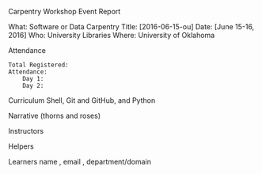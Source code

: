 Carpentry Workshop Event Report

What: 	Software or Data Carpentry 
Title:	[2016-06-15-ou]
Date:	[June 15-16, 2016]
Who:	University Libraries
Where:	University of Oklahoma

Attendance

	Total Registered:
	Attendance:
		Day 1:	
		Day 2:	


Curriculum
	Shell, Git and GitHub, and Python

Narrative (thorns and roses)


Instructors
	

Helpers
	
Learners
	name , email , department/domain





